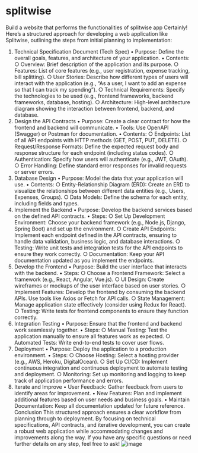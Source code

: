 # splitwise
Build a website that performs the functionalities of splitwise app
Certainly! Here’s a structured approach for developing a web application like Splitwise, outlining the steps from initial planning to implementation:
1. Technical Specification Document (Tech Spec)
	• Purpose: Define the overall goals, features, and architecture of your application.
	• Contents:
		○ Overview: Brief description of the application and its purpose.
		○ Features: List of core features (e.g., user registration, expense tracking, bill splitting).
		○ User Stories: Describe how different types of users will interact with the application (e.g., “As a user, I want to add an expense so that I can track my spending”).
		○ Technical Requirements: Specify the technologies to be used (e.g., frontend frameworks, backend frameworks, database, hosting).
		○ Architecture: High-level architecture diagram showing the interaction between frontend, backend, and database.
2. Design the API Contracts
	• Purpose: Create a clear contract for how the frontend and backend will communicate.
	• Tools: Use OpenAPI (Swagger) or Postman for documentation.
	• Contents:
		○ Endpoints: List of all API endpoints with HTTP methods (GET, POST, PUT, DELETE).
		○ Request/Response Formats: Define the expected request body and response structure for each endpoint (including status codes).
		○ Authentication: Specify how users will authenticate (e.g., JWT, OAuth).
		○ Error Handling: Define standard error responses for invalid requests or server errors.
3. Database Design
	• Purpose: Model the data that your application will use.
	• Contents:
		○ Entity-Relationship Diagram (ERD): Create an ERD to visualize the relationships between different data entities (e.g., Users, Expenses, Groups).
		○ Data Models: Define the schema for each entity, including fields and types.
4. Implement the Backend
	• Purpose: Develop the backend services based on the defined API contracts.
	• Steps:
		○ Set Up Development Environment: Choose your backend framework (e.g., Node.js, Django, Spring Boot) and set up the environment.
		○ Create API Endpoints: Implement each endpoint defined in the API contracts, ensuring to handle data validation, business logic, and database interactions.
		○ Testing: Write unit tests and integration tests for the API endpoints to ensure they work correctly.
		○ Documentation: Keep your API documentation updated as you implement the endpoints.
5. Develop the Frontend
	• Purpose: Build the user interface that interacts with the backend.
	• Steps:
		○ Choose a Frontend Framework: Select a framework (e.g., React, Angular, Vue.js).
		○ UI Design: Create wireframes or mockups of the user interface based on user stories.
		○ Implement Features: Develop the frontend by consuming the backend APIs. Use tools like Axios or Fetch for API calls.
		○ State Management: Manage application state effectively (consider using Redux for React).
		○ Testing: Write tests for frontend components to ensure they function correctly.
6. Integration Testing
	• Purpose: Ensure that the frontend and backend work seamlessly together.
	• Steps:
		○ Manual Testing: Test the application manually to ensure all features work as expected.
		○ Automated Tests: Write end-to-end tests to cover user flows.
7. Deployment
	• Purpose: Deploy the application to a production environment.
	• Steps:
		○ Choose Hosting: Select a hosting provider (e.g., AWS, Heroku, DigitalOcean).
		○ Set Up CI/CD: Implement continuous integration and continuous deployment to automate testing and deployment.
		○ Monitoring: Set up monitoring and logging to keep track of application performance and errors.
8. Iterate and Improve
	• User Feedback: Gather feedback from users to identify areas for improvement.
	• New Features: Plan and implement additional features based on user needs and business goals.
	• Maintain Documentation: Keep all documentation updated for future reference.
Conclusion
This structured approach ensures a clear workflow from planning through to deployment. By focusing on technical specifications, API contracts, and iterative development, you can create a robust web application while accommodating changes and improvements along the way. If you have any specific questions or need further details on any step, feel free to ask!
![image](https://github.com/user-attachments/assets/659be4b8-4f7e-4529-9603-38d281984080)
